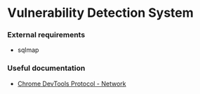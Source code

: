 # Vulnerability Detection System

### External requirements
*   sqlmap

### Useful documentation
*   [Chrome DevTools Protocol - Network](https://chromedevtools.github.io/devtools-protocol/tot/Network/#events)